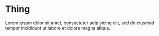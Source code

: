 # Thing

Lorem ipsum dolor sit amet, consectetur adipisicing elit, sed do eiusmod tempor incididunt ut labore et dolore magna aliqua.

